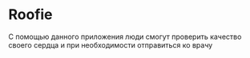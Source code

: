 # Roofie
С помощью данного приложения люди смогут проверить качество своего сердца и при необходимости отправиться ко врачу
